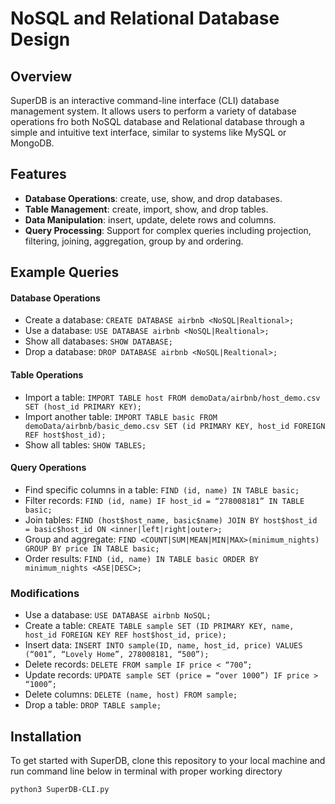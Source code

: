 # NoSQL and Relational Database Design

## Overview
SuperDB is an interactive command-line interface (CLI) database management system. It allows users to perform a variety of database operations fro both NoSQL database and Relational database through a simple and intuitive text interface, similar to systems like MySQL or MongoDB.

## Features
- **Database Operations**: create, use, show, and drop databases.
- **Table Management**: create, import, show, and drop tables.
- **Data Manipulation**: insert, update, delete rows and columns.
- **Query Processing**: Support for complex queries including projection, filtering, joining, aggregation, group by and ordering.

## Example Queries
#### Database Operations
- Create a database: `CREATE DATABASE airbnb <NoSQL|Realtional>;`
- Use a database: `USE DATABASE airbnb <NoSQL|Realtional>;`
- Show all databases: `SHOW DATABASE;`
- Drop a database: `DROP DATABASE airbnb <NoSQL|Realtional>;`

#### Table Operations
- Import a table: `IMPORT TABLE host FROM demoData/airbnb/host_demo.csv SET (host_id PRIMARY KEY);`
- Import another table: `IMPORT TABLE basic FROM demoData/airbnb/basic_demo.csv SET (id PRIMARY KEY, host_id FOREIGN REF host$host_id);`
- Show all tables: `SHOW TABLES;`

#### Query Operations
- Find specific columns in a table: `FIND (id, name) IN TABLE basic;`
- Filter records: `FIND (id, name) IF host_id = “278008181” IN TABLE basic;`
- Join tables: `FIND (host$host_name, basic$name) JOIN BY host$host_id = basic$host_id ON <inner|left|right|outer>;`
- Group and aggregate: `FIND <COUNT|SUM|MEAN|MIN|MAX>(minimum_nights) GROUP BY price IN TABLE basic;`
- Order results: `FIND (id, name) IN TABLE basic ORDER BY minimum_nights <ASE|DESC>;`

### Modifications
- Use a database: `USE DATABASE airbnb NoSQL;`
- Create a table: `CREATE TABLE sample SET (ID PRIMARY KEY, name, host_id FOREIGN KEY REF host$host_id, price);`
- Insert data: `INSERT INTO sample(ID, name, host_id, price) VALUES (“001”, “Lovely Home”, 278008181, “500”);`
- Delete records: `DELETE FROM sample IF price < “700”;`
- Update records: `UPDATE sample SET (price = “over 1000”) IF price > “1000”;`
- Delete columns: `DELETE (name, host) FROM sample;`
- Drop a table: `DROP TABLE sample;`

## Installation
To get started with SuperDB, clone this repository to your local machine and run command line below in terminal with proper working directory
```bash
python3 SuperDB-CLI.py
